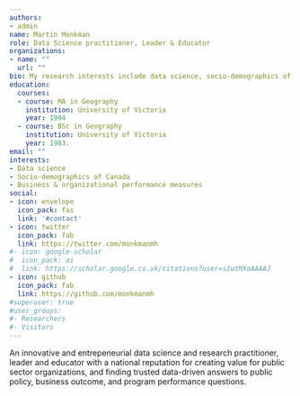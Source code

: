 ```yaml
---
authors:
- admin
name: Martin Monkman
role: Data Science practitioner, Leader & Educator
organizations:
- name: ""
  url: ""
bio: My research interests include data science, socio-demographics of Canada, and business analytics.
education:
  courses:
  - course: MA in Geography
    institution: University of Victoria
    year: 1994
  - course: BSc in Geography
    institution: University of Victoria
    year: 1983.
email: ""
interests:
- Data science
- Socio-demographics of Canada
- Business & organizational performance measures
social:
- icon: envelope
  icon_pack: fas
  link: '#contact'
- icon: twitter
  icon_pack: fab
  link: https://twitter.com/monkmanmh
#- icon: google-scholar
#  icon_pack: ai
#  link: https://scholar.google.co.uk/citations?user=sIwtMXoAAAAJ
- icon: github
  icon_pack: fab
  link: https://github.com/monkmanmh
#superuser: true
#user_groups:
#- Researchers
#- Visitors
---
```


An innovative and entrepeneurial data science and research practitioner, leader and educator with a national reputation for
creating value for public sector organizations, and finding trusted data-driven answers to public policy,
business outcome, and program performance questions.

